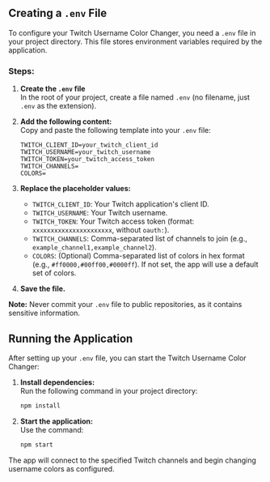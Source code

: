 ## Creating a `.env` File

To configure your Twitch Username Color Changer, you need a `.env` file in your project directory. This file stores environment variables required by the application.

### Steps:

1. **Create the `.env` file**  
    In the root of your project, create a file named `.env` (no filename, just `.env` as the extension).

2. **Add the following content:**  
    Copy and paste the following template into your `.env` file:

    ```env
    TWITCH_CLIENT_ID=your_twitch_client_id
    TWITCH_USERNAME=your_twitch_username
    TWITCH_TOKEN=your_twitch_access_token
    TWITCH_CHANNELS=
    COLORS=
    ```

3. **Replace the placeholder values:**  
    - `TWITCH_CLIENT_ID`: Your Twitch application's client ID.
    - `TWITCH_USERNAME`: Your Twitch username.
    - `TWITCH_TOKEN`: Your Twitch access token (format: `xxxxxxxxxxxxxxxxxxxxxx`, without `oauth:`).
    - `TWITCH_CHANNELS`: Comma-separated list of channels to join (e.g., `example_channel1,example_channel2`).
    - `COLORS`: (Optional) Comma-separated list of colors in hex format (e.g., `#ff0000,#00ff00,#0000ff`). If not set, the app will use a default set of colors.

4. **Save the file.**

**Note:** Never commit your `.env` file to public repositories, as it contains sensitive information.

## Running the Application

After setting up your `.env` file, you can start the Twitch Username Color Changer:

1. **Install dependencies:**  
    Run the following command in your project directory:
    ```bash
    npm install
    ```

2. **Start the application:**  
    Use the command:
    ```bash
    npm start
    ```

The app will connect to the specified Twitch channels and begin changing username colors as configured.